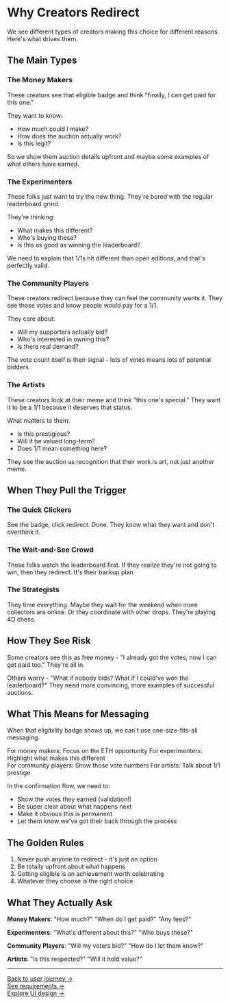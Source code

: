 # Why Creators Redirect

We see different types of creators making this choice for different reasons. Here's what drives them.

## The Main Types

### The Money Makers
These creators see that eligible badge and think "finally, I can get paid for this one."

They want to know:
- How much could I make?
- How does the auction actually work?
- Is this legit?

So we show them auction details upfront and maybe some examples of what others have earned.

### The Experimenters
These folks just want to try the new thing. They're bored with the regular leaderboard grind.

They're thinking:
- What makes this different?
- Who's buying these?
- Is this as good as winning the leaderboard?

We need to explain that 1/1s hit different than open editions, and that's perfectly valid.

### The Community Players
These creators redirect because they can feel the community wants it. They see those votes and know people would pay for a 1/1.

They care about:
- Will my supporters actually bid?
- Who's interested in owning this?
- Is there real demand?

The vote count itself is their signal - lots of votes means lots of potential bidders.

### The Artists
These creators look at their meme and think "this one's special." They want it to be a 1/1 because it deserves that status.

What matters to them:
- Is this prestigious?
- Will it be valued long-term?
- Does 1/1 mean something here?

They see the auction as recognition that their work is art, not just another meme.

## When They Pull the Trigger

### The Quick Clickers
See the badge, click redirect. Done. They know what they want and don't overthink it.

### The Wait-and-See Crowd
These folks watch the leaderboard first. If they realize they're not going to win, then they redirect. It's their backup plan.

### The Strategists
They time everything. Maybe they wait for the weekend when more collectors are online. Or they coordinate with other drops. They're playing 4D chess.

## How They See Risk

Some creators see this as free money - "I already got the votes, now I can get paid too." They're all in.

Others worry - "What if nobody bids? What if I could've won the leaderboard?" They need more convincing, more examples of successful auctions.

## What This Means for Messaging

When that eligibility badge shows up, we can't use one-size-fits-all messaging.

For money makers: Focus on the ETH opportunity
For experimenters: Highlight what makes this different  
For community players: Show those vote numbers
For artists: Talk about 1/1 prestige

In the confirmation flow, we need to:
- Show the votes they earned (validation!)
- Be super clear about what happens next
- Make it obvious this is permanent
- Let them know we've got their back through the process

## The Golden Rules

1. Never push anyone to redirect - it's just an option
2. Be totally upfront about what happens
3. Getting eligible is an achievement worth celebrating
4. Whatever they choose is the right choice

## What They Actually Ask

**Money Makers**: "How much?" "When do I get paid?" "Any fees?"

**Experimenters**: "What's different about this?" "Who buys these?"

**Community Players**: "Will my voters bid?" "How do I let them know?"

**Artists**: "Is this respected?" "Will it hold value?"

---

[Back to user journey →](user-journey.md)  
[See requirements →](../02-requirements/eligibility.md)  
[Explore UI design →](../03-user-experience/desktop/memes-wave-changes.md)